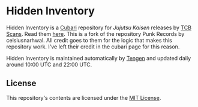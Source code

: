 # Hidden Inventory

Hidden Inventory is a [Cubari](https://cubari.moe) repository for *Jujutsu Kaisen* releases by  [TCB Scans](https://tcbscans.com). Read them [here](https://cubari.moe/read/gist/cmF3L21jcmFkY2xpZmZlMjQ5MC9oaWRkZW4taW52ZW50b3J5L21haW4vY3ViYXJpLmpzb24/). This is a fork of the repository Punk Records by celsiusnarhwal. All credit goes to them for the logic that makes this repository work. I've left their credit in the cubari page for this reason.

Hidden Inventory is maintained automatically by [Tengen](/tengen) and updated daily around 10:00 UTC and 22:00 UTC.

## License

This repository's contents are licensed under the [MIT License](LICENSE.md).
